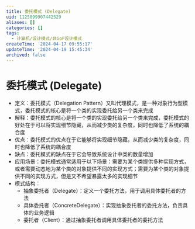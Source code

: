 ```yaml
---
title: 委托模式 (Delegate)
uid: 1125899907442529
aliases: []
categories: []
tags:
  - 计算机/设计模式/非GoF设计模式
createTime: '2024-04-17 09:55:17'
updateTime: '2024-04-19 15:45:34'
archived: false
---
```


# 委托模式 (Delegate)

- 定义：委托模式（Delegation Pattern）又叫代理模式，是一种对象行为型模式，委托模式的核心是将一个类的实现委托给另一个类来完成
- 解释：委托模式的核心是将一个类的实现委托给另一个类来完成，委托模式的好处在于可以将实现细节隐藏，从而减少类的复杂度，同时也降低了系统的耦合度
- 优点：委托模式的优点在于它能够将实现细节隐藏，从而减少类的复杂度，同时也降低了系统的耦合度
- 缺点：委托模式的缺点在于它会导致系统设计中类的数量增加
- 应用场景：委托模式通常适用于以下场景：需要为某个类提供多种实现方式，或者需要动态地为某个类的对象提供不同的实现方式；需要为某个类的对象提供不同的实现方式，但是又不希望暴露太多的实现细节
- 模式结构：
  - 抽象委托者（Delegate）：定义一个委托方法，用于调用具体委托者的方法
  - 具体委托者（ConcreteDelegate）：实现抽象委托者的委托方法，负责具体的业务逻辑
  - 委托者（Client）：通过抽象委托者调用具体委托者的委托方法
